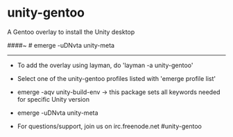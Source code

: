 unity-gentoo
============

A Gentoo overlay to install the Unity desktop

####~ # emerge -uDNvta unity-meta

--------------------------------------------------------------

* To add the overlay using layman, do 'layman -a unity-gentoo'

* Select one of the unity-gentoo profiles listed with 'emerge profile list'

* emerge -aqv unity-build-env
-> this package sets all keywords needed for specific Unity version

* emerge -uDNvta unity-meta

* For questions/support, join us on irc.freenode.net #unity-gentoo
